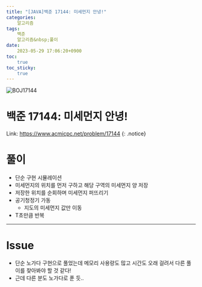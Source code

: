 ```yaml
---
title: "[JAVA]백준 17144: 미세먼지 안녕!"
categories:
    알고리즘
tags:
    백준
    알고리즘&nbsp;풀이
date:
    2023-05-29 17:06:20+0900
toc:
    true
toc_sticky:
    true
---
```

![BOJ17144](https://github.com/cuzzzu1318/cuzzzu1318.github.io/assets/77597885/5db67882-28db-4754-896d-794b3924a3fc)


# 백준 17144: 미세먼지 안녕!
Link: <https://www.acmicpc.net/problem/17144>
{: .notice}


# 풀이
* 단순 구현 시뮬레이션
* 미세먼지의 위치를 먼저 구하고 해당 구역의 미세먼지 양 저장
* 저장한 위치를 순회하며 미세먼지 퍼뜨리기
* 공기청정기 가동
  * 지도의 미세먼지 값만 이동
* T초만큼 반복

<script src="https://gist.github.com/cuzzzu1318/2abbe110cb1eeb509881ba3704709fdb.js"></script>
***

# Issue

* 단순 노가다 구현으로 풀었는데 메모리 사용량도 많고 시간도 오래 걸려서 다른 풀이를 찾아봐야 할 것 같다!
* 근데 다른 분도 노가다로 푼 듯..